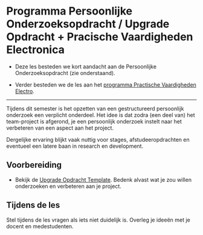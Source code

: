 # Programma Persoonlijke Onderzoeksopdracht / Upgrade Opdracht + Pracische Vaardigheden Electronica
- Deze les besteden we kort aandacht aan de Persoonlijke Onderzoeksopdracht (zie onderstaand).

- Verder besteden we de les aan het [programma Practische Vaardigheden Electro](./programma-practische-vaardigheden-electro.md).

---

Tijdens dit semester is het opzetten van een gestructureerd persoonlijk onderzoek een verplicht onderdeel. Het idee is dat zodra (een deel van) het team-project is afgerond, je een persoonlijk onderzoek instelt naar het verbeteren van een aspect aan het project.

Dergelijke ervaring blijkt vaak nuttig voor stages, afstudeeropdrachten en eventueel een latere baan in research en development.

## Voorbereiding
- Bekijk de [Upgrade Opdracht Template](../../skills/Upgrade-opdracht-template.md). Bedenk alvast wat je zou willen onderzoeken en verbeteren aan je project.

## Tijdens de les
Stel tijdens de les vragen als iets niet duidelijk is. Overleg je ideeën met je docent en medestudenten.
